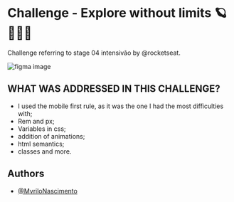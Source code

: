 
# Challenge - Explore without limits 🪐👨‍🚀🚀

Challenge referring to stage 04 intensivão by @rocketseat.


<img src="./images/cover.svg" alt="figma image">




## WHAT WAS ADDRESSED IN THIS CHALLENGE?


- I used the mobile first rule, as it was the one I had the most difficulties with;
- Rem and px;
- Variables in css;
- addition of animations;
- html semantics;
- classes and more.


## Authors

- [@MvriloNascimento](https://www.github.com/MvriloNascimento)

